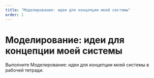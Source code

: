 ```yaml
---
title: "Моделирование: идеи для концепции моей системы"
order: 1
---
```


# Моделирование: идеи для концепции моей системы

Выполните Моделирование: идеи для концепции моей системы в рабочей тетради.